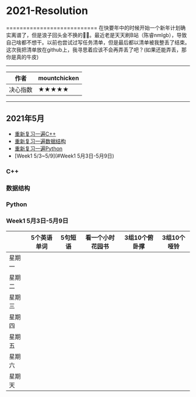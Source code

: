 # 2021-Resolution
===========================
在快要年中的时候开始一个新年计划确实离谱了，但是浪子回头金不换的🤦‍♂️。最近老是天天刷B站（陈睿nmlgb），导致自己啥都不想干。以前也尝试过写任务清单，但是最后都以清单被我整丢了结束。这次我把清单放在github上，我寻思着应该不会再弄丢了吧？(如果还能弄丢，那你是真的牛皮)
****
|作者|mountchicken|
|---|---
|决心指数|★★★★★

****
## 2021年5月
* [重新复习一遍C++](#C++)
* [重新复习一遍数据结构](#数据结构) 
* [重新复习一遍Python](#Python)
* [Week1 5/3~5/9](#Week1 5月3日-5月9日)
### C++

### 数据结构

### Python

### Week1 5月3日-5月9日
| |5个英语单词|5句短语|看一个小时花园书|3组10个俯卧撑|3组10个哑铃|
|----|----|----|----|----|----|
|星期一| | | | | |
|星期二| | | | | |
|星期三| | | | | |
|星期四| | | | | |
|星期五| | | | | |
|星期六| | | | | | 
|星期天| | | | | |


